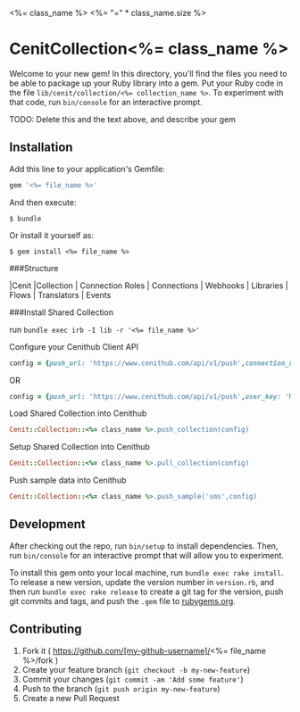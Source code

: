 <%= class_name %>
<%= "=" * class_name.size %>

# CenitCollection<%= class_name %>

Welcome to your new gem! In this directory, you'll find the files you need to be able to package up your Ruby library into a gem. Put your Ruby code in the file `lib/cenit/collection/<%= collection_name %>`. To experiment with that code, run `bin/console` for an interactive prompt.

TODO: Delete this and the text above, and describe your gem

## Installation

Add this line to your application's Gemfile:

```ruby
gem '<%= file_name %>'
```

And then execute:

    $ bundle

Or install it yourself as:

    $ gem install <%= file_name %>

###Structure

|Cenit
    |Collection
       | Connection Roles
       | Connections
       | Webhooks
       | Libraries
       | Flows
       | Translators
       | Events
   
###Install Shared Collection

run `bundle exec irb -I lib -r '<%= file_name %>'`

Configure your Cenithub Client API

```ruby
config = {push_url: 'https://www.cenithub.com/api/v1/push',connection_key: 'My Conn Key',connection_token: 'My Conn Token'}
```
OR

```ruby
config = {push_url: 'https://www.cenithub.com/api/v1/push',user_key: 'My User Key',user_token: 'My User Token'}
```
Load Shared Collection into Cenithub

```ruby
Cenit::Collection::<%= class_name %>.push_collection(config)
```

Setup Shared Collection into Cenithub

```ruby
Cenit::Collection::<%= class_name %>.pull_collection(config)
```
Push sample data into Cenithub

```ruby
Cenit::Collection::<%= class_name %>.push_sample('sms',config)
```

## Development

After checking out the repo, run `bin/setup` to install dependencies. Then, run `bin/console` for an interactive prompt that will allow you to experiment.

To install this gem onto your local machine, run `bundle exec rake install`. To release a new version, update the version number in `version.rb`, and then run `bundle exec rake release` to create a git tag for the version, push git commits and tags, and push the `.gem` file to [rubygems.org](https://rubygems.org).

## Contributing

1. Fork it ( https://github.com/[my-github-username]/<%= file_name %>/fork )
2. Create your feature branch (`git checkout -b my-new-feature`)
3. Commit your changes (`git commit -am 'Add some feature'`)
4. Push to the branch (`git push origin my-new-feature`)
5. Create a new Pull Request

